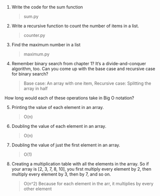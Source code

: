 1. Write the code for the sum function

    > sum.py

2. Write a recursive function to count the number of items in a list.

    > counter.py

3. Find the maximum number in a list

    > maximum.py

4. Remember binary search from chapter 1? It’s a divide-and-conquer algorithm, too. Can you come up with the base case and recursive
case for binary search?

    > Base case: An array with one item, Recursive case: Splitting the array in half

How long would each of these operations take in Big O notation?

5. Printing the value of each element in an array.

    > O(n)

6. Doubling the value of each element in an array.

    > O(n)

7. Doubling the value of just the first element in an array.

    > O(1)

8. Creating a multiplication table with all the elements in the array. So if your array is [2, 3, 7, 8, 10], you first multiply every element by 2,
then multiply every element by 3, then by 7, and so on.

    > O(n^2) Because for each element in the arr, it multiplies by every other element
